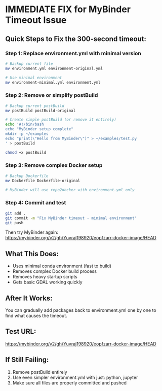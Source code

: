 # IMMEDIATE FIX for MyBinder Timeout Issue

## Quick Steps to Fix the 300-second timeout:

### Step 1: Replace environment.yml with minimal version
```bash
# Backup current file
mv environment.yml environment-original.yml

# Use minimal environment
mv environment-minimal.yml environment.yml
```

### Step 2: Remove or simplify postBuild
```bash
# Backup current postBuild
mv postBuild postBuild-original

# Create simple postBuild (or remove it entirely)
echo '#!/bin/bash
echo "MyBinder setup complete"
mkdir -p ~/examples
echo "print(\"Hello from MyBinder\")" > ~/examples/test.py
' > postBuild

chmod +x postBuild
```

### Step 3: Remove complex Docker setup
```bash
# Backup Dockerfile
mv Dockerfile Dockerfile-original

# MyBinder will use repo2docker with environment.yml only
```

### Step 4: Commit and test
```bash
git add .
git commit -m "Fix MyBinder timeout - minimal environment"
git push
```

Then try MyBinder again: https://mybinder.org/v2/gh/Yuvraj198920/eopfzarr-docker-image/HEAD

## What This Does:
- Uses minimal conda environment (fast to build)
- Removes complex Docker build process
- Removes heavy startup scripts
- Gets basic GDAL working quickly

## After It Works:
You can gradually add packages back to environment.yml one by one to find what causes the timeout.

## Test URL:
https://mybinder.org/v2/gh/Yuvraj198920/eopfzarr-docker-image/HEAD

## If Still Failing:
1. Remove postBuild entirely
2. Use even simpler environment.yml with just: python, jupyter
3. Make sure all files are properly committed and pushed
